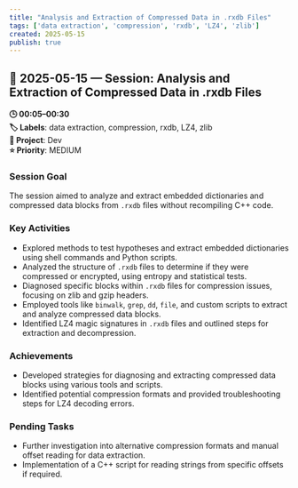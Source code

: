 ```yaml
---
title: "Analysis and Extraction of Compressed Data in .rxdb Files"
tags: ['data extraction', 'compression', 'rxdb', 'LZ4', 'zlib']
created: 2025-05-15
publish: true
---
```


## 📅 2025-05-15 — Session: Analysis and Extraction of Compressed Data in .rxdb Files

**🕒 00:05–00:30**  
**🏷️ Labels**: data extraction, compression, rxdb, LZ4, zlib  
**📂 Project**: Dev  
**⭐ Priority**: MEDIUM  


### Session Goal
The session aimed to analyze and extract embedded dictionaries and compressed data blocks from `.rxdb` files without recompiling C++ code.

### Key Activities
- Explored methods to test hypotheses and extract embedded dictionaries using shell commands and Python scripts.
- Analyzed the structure of `.rxdb` files to determine if they were compressed or encrypted, using entropy and statistical tests.
- Diagnosed specific blocks within `.rxdb` files for compression issues, focusing on zlib and gzip headers.
- Employed tools like `binwalk`, `grep`, `dd`, `file`, and custom scripts to extract and analyze compressed data blocks.
- Identified LZ4 magic signatures in `.rxdb` files and outlined steps for extraction and decompression.

### Achievements
- Developed strategies for diagnosing and extracting compressed data blocks using various tools and scripts.
- Identified potential compression formats and provided troubleshooting steps for LZ4 decoding errors.

### Pending Tasks
- Further investigation into alternative compression formats and manual offset reading for data extraction.
- Implementation of a C++ script for reading strings from specific offsets if required.
